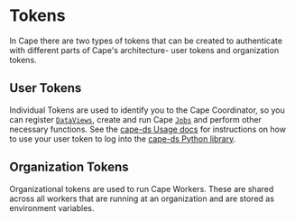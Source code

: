 # Tokens

In Cape there are two types of tokens that can be created to authenticate with different parts of Cape's architecture- user tokens and organization tokens.

## User Tokens
Individual Tokens are used to identify you to the Cape Coordinator, so you can register [`DataViews`](/libraries/cape-ds/reference/#dataview), create and run Cape [`Jobs`](/libraries/cape-ds/reference/#job) and perform other necessary functions. See the [cape-ds Usage docs](/libraries/cape-ds/usage/login) for instructions on how to use your user token to log into the [cape-ds Python library](/libraries/cape-ds).

## Organization Tokens
Organizational tokens are used to run Cape Workers. These are shared across all workers that are running at an organization and are stored as environment variables.


